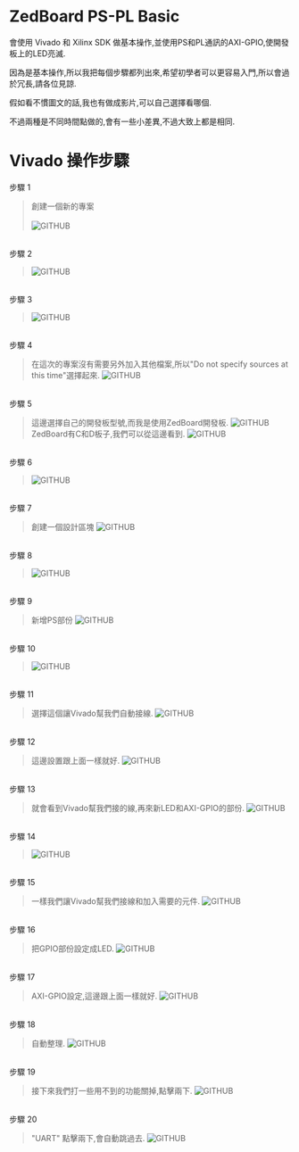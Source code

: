 # ZedBoard PS-PL Basic
會使用 Vivado 和 Xilinx SDK 做基本操作,並使用PS和PL通訊的AXI-GPIO,使開發板上的LED亮滅.

因為是基本操作,所以我把每個步驟都列出來,希望初學者可以更容易入門,所以會過於冗長,請各位見諒.

假如看不慣圖文的話,我也有做成影片,可以自己選擇看哪個.

不過兩種是不同時間點做的,會有一些小差異,不過大致上都是相同.

# Vivado 操作步驟
步驟 1
> 創建一個新的專案<br><br>
> ![GITHUB](https://raw.githubusercontent.com/ANAN030/ZedBoard-PS-PL-Basic/master/image/01.png "01")

<br>步驟 2
> ![GITHUB](https://raw.githubusercontent.com/ANAN030/ZedBoard-PS-PL-Basic/master/image/02.png "02")

<br>步驟 3
> ![GITHUB](https://raw.githubusercontent.com/ANAN030/ZedBoard-PS-PL-Basic/master/image/03.png "03")

<br>步驟 4
> 在這次的專案沒有需要另外加入其他檔案,所以"Do not specify sources at this time"選擇起來.
> ![GITHUB](https://raw.githubusercontent.com/ANAN030/ZedBoard-PS-PL-Basic/master/image/04.png "04")

<br>步驟 5
> 這邊選擇自己的開發板型號,而我是使用ZedBoard開發板.
> ![GITHUB](https://raw.githubusercontent.com/ANAN030/ZedBoard-PS-PL-Basic/master/image/05.png "05")
> ZedBoard有C和D板子,我們可以從這邊看到.
> ![GITHUB](https://raw.githubusercontent.com/ANAN030/ZedBoard-PS-PL-Basic/master/image/ZedBoard.png "ZedBoard")

<br>步驟 6
> ![GITHUB](https://raw.githubusercontent.com/ANAN030/ZedBoard-PS-PL-Basic/master/image/06.png "06")

<br>步驟 7
> 創建一個設計區塊
> ![GITHUB](https://raw.githubusercontent.com/ANAN030/ZedBoard-PS-PL-Basic/master/image/07.png "07")

<br>步驟 8
> ![GITHUB](https://raw.githubusercontent.com/ANAN030/ZedBoard-PS-PL-Basic/master/image/08.png "08")

<br>步驟 9
> 新增PS部份
> ![GITHUB](https://raw.githubusercontent.com/ANAN030/ZedBoard-PS-PL-Basic/master/image/09.png "09")

<br>步驟 10
> ![GITHUB](https://raw.githubusercontent.com/ANAN030/ZedBoard-PS-PL-Basic/master/image/10.png "10")

<br>步驟 11
> 選擇這個讓Vivado幫我們自動接線.
> ![GITHUB](https://raw.githubusercontent.com/ANAN030/ZedBoard-PS-PL-Basic/master/image/11.png "11")

<br>步驟 12
> 這邊設置跟上面一樣就好.
> ![GITHUB](https://raw.githubusercontent.com/ANAN030/ZedBoard-PS-PL-Basic/master/image/12.png "12")

<br>步驟 13
> 就會看到Vivado幫我們接的線,再來新LED和AXI-GPIO的部份.
> ![GITHUB](https://raw.githubusercontent.com/ANAN030/ZedBoard-PS-PL-Basic/master/image/13.png "13")

<br>步驟 14
> ![GITHUB](https://raw.githubusercontent.com/ANAN030/ZedBoard-PS-PL-Basic/master/image/14.png "14")

<br>步驟 15
> 一樣我們讓Vivado幫我們接線和加入需要的元件.
> ![GITHUB](https://raw.githubusercontent.com/ANAN030/ZedBoard-PS-PL-Basic/master/image/15.png "15")

<br>步驟 16
> 把GPIO部份設定成LED.
> ![GITHUB](https://raw.githubusercontent.com/ANAN030/ZedBoard-PS-PL-Basic/master/image/16.png "16")

<br>步驟 17
> AXI-GPIO設定,這邊跟上面一樣就好.
> ![GITHUB](https://raw.githubusercontent.com/ANAN030/ZedBoard-PS-PL-Basic/master/image/17.png "17")

<br>步驟 18
> 自動整理.
> ![GITHUB](https://raw.githubusercontent.com/ANAN030/ZedBoard-PS-PL-Basic/master/image/18.png "18")

<br>步驟 19
> 接下來我們打一些用不到的功能關掉,點擊兩下.
> ![GITHUB](https://raw.githubusercontent.com/ANAN030/ZedBoard-PS-PL-Basic/master/image/19.png "19")

<br>步驟 20
> "UART" 點擊兩下,會自動跳過去.
> ![GITHUB](https://raw.githubusercontent.com/ANAN030/ZedBoard-PS-PL-Basic/master/image/20.png "20")

